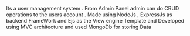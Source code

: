 Its a user management system . From Admin Panel admin can do CRUD operations to the users account .
Made using NodeJs , ExpressJs as backend FrameWork and Ejs as the View engine Template and Developed using MVC architecture and used MongoDb for storing Data 
